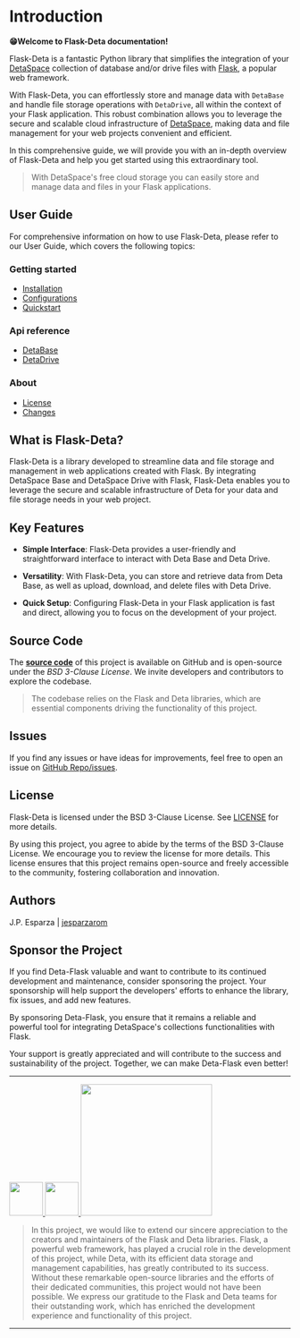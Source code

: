 # Introduction

**😁Welcome to Flask-Deta documentation!**


Flask-Deta is a fantastic Python library that simplifies the integration of your [DetaSpace](https://deta.space/) collection of database and/or drive files with [Flask](https://flask.palletsprojects.com/en/2.3.x/), a popular web framework. 

With Flask-Deta, you can effortlessly store and manage data with `DetaBase` and handle file storage operations with `DetaDrive`, all within the context of your Flask application. This robust combination allows you to leverage the secure and scalable cloud infrastructure of [DetaSpace](https://deta.space/), making data and file management for your web projects convenient and efficient. 

In this comprehensive guide, we will provide you with an in-depth overview of Flask-Deta and help you get started using this extraordinary tool.

> With DetaSpace's free cloud storage you can easily store and manage data and files in your Flask applications.

## User Guide
For comprehensive information on how to use Flask-Deta, please refer to our User Guide, which covers the following topics: 

### Getting started
- [Installation](./guide/install.md)
- [Configurations](./guide/config.md)
- [Quickstart](./guide/start.md)
### Api reference 
- [DetaBase](./detabase/base.md)
- [DetaDrive](./detadrive/drive.md)
### About
- [License](./about/LICENSE.md)
- [Changes](./about/changelog.md)
    





## What is Flask-Deta?
Flask-Deta is a library developed to streamline data and file storage and management in web applications created with Flask. By integrating DetaSpace Base and DetaSpace Drive with Flask, Flask-Deta enables you to leverage the secure and scalable infrastructure of Deta for your data and file storage needs in your web project.

## Key Features
- **Simple Interface**: Flask-Deta provides a user-friendly and straightforward interface to interact with Deta Base and Deta Drive.

- **Versatility**: With Flask-Deta, you can store and retrieve data from Deta Base, as well as upload, download, and delete files with Deta Drive.

- **Quick Setup**: Configuring Flask-Deta in your Flask application is fast and direct, allowing you to focus on the development of your project.

## Source Code

The **[source code](https://github.com/Jesparzarom/Flask-Deta)** of this project is available on GitHub and is open-source under the _BSD 3-Clause License_. We invite developers and contributors to explore the codebase. 

> The codebase relies on the Flask and Deta libraries, which are essential components driving the functionality of this project.

## Issues

If you find any issues or have ideas for improvements, feel free to open an issue on [GitHub Repo/issues](https://github.com/Jesparzarom/Flask-Deta/issues/new).

## License

Flask-Deta is licensed under the BSD 3-Clause License. See [LICENSE](./about/LICENSE.md) for more details.

By using this project, you agree to abide by the terms of the BSD 3-Clause License. We encourage you to review the license for more details. This license ensures that this project remains open-source and freely accessible to the community, fostering collaboration and innovation.

## Authors

J.P. Esparza | [jesparzarom](https://github.com/Jesparzarom)


## Sponsor the Project
If you find Deta-Flask valuable and want to contribute to its continued development and maintenance, consider sponsoring the project. Your sponsorship will help support the developers' efforts to enhance the library, fix issues, and add new features.

By sponsoring Deta-Flask, you ensure that it remains a reliable and powerful tool for integrating DetaSpace's collections functionalities with Flask.

Your support is greatly appreciated and will contribute to the success and sustainability of the project. Together, we can make Deta-Flask even better!

---
<a href="https://www.python.org/" target="_blank">
    <img src="https://cdn.jsdelivr.net/gh/devicons/devicon/icons/python/python-original-wordmark.svg" width=60/>
</a>
<a href="https://flask.palletsprojects.com/en/2.3.x/" target="_blank">
    <img src="https://cdn.jsdelivr.net/gh/devicons/devicon/icons/flask/flask-original.svg" width=60/>
</a>
<a href="https://deta.space/" target="_blank">
    <img src="https://deta.space/landing-page/assets/logo.20539aa2.svg" width=235/>
</a>


> In this project, we would like to extend our sincere appreciation to the creators and maintainers of the Flask and Deta libraries. Flask, a powerful web framework, has played a crucial role in the development of this project, while Deta, with its efficient data storage and management capabilities, has greatly contributed to its success. Without these remarkable open-source libraries and the efforts of their dedicated communities, this project would not have been possible. We express our gratitude to the Flask and Deta teams for their outstanding work, which has enriched the development experience and functionality of this project.

---